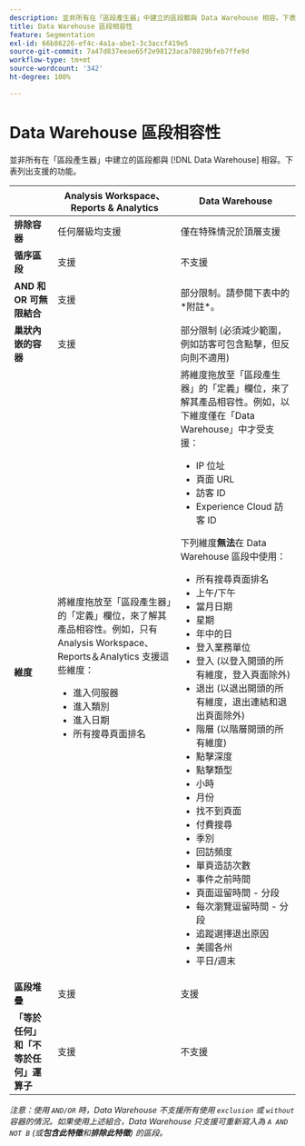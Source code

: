 ```yaml
---
description: 並非所有在「區段產生器」中建立的區段都與 Data Warehouse 相容。下表列出支援的功能。
title: Data Warehouse 區段相容性
feature: Segmentation
exl-id: 66b86226-ef4c-4a1a-abe1-3c3accf419e5
source-git-commit: 7a47d837eeae65f2e98123aca78029bfeb7ffe9d
workflow-type: tm+mt
source-wordcount: '342'
ht-degree: 100%

---
```


# Data Warehouse 區段相容性

並非所有在「區段產生器」中建立的區段都與 [!DNL Data Warehouse] 相容。下表列出支援的功能。

<table> 
 <thead> 
  <tr> 
   <th> </th> 
   <th> Analysis Workspace、Reports &amp; Analytics </th> 
   <th> Data Warehouse </th> 
  </tr> 
 </thead>
 <tbody> 
  <tr> 
   <td > <b>排除容器</b> </td> 
   <td> 任何層級均支援 </td> 
   <td> 僅在特殊情況於頂層支援 </td> 
  </tr> 
  <tr> 
   <td> <b>循序區段</b> </td> 
   <td> 支援 </td> 
   <td> 不支援 </td> 
  </tr> 
  <tr> 
   <td> <b>AND 和 OR 可無限結合</b> </td> 
   <td> 支援 </td> 
   <td> 部分限制。請參閱下表中的*附註*。 </td> 
  </tr> 
  <tr> 
   <td> <b>巢狀內嵌的容器</b> </td> 
   <td> 支援 </td> 
   <td> 部分限制 (必須減少範圍，例如訪客可包含點擊，但反向則不適用) </td> 
  </tr> 
  <tr> 
   <td> <b>維度</b> </td> 
   <td>將維度拖放至「區段產生器」的「<span class="uicontrol">定義</span>」欄位，來了解其產品相容性。例如，只有 Analysis Workspace、Reports＆Analytics 支援這些維度： 
    <ul> 
     <li>進入伺服器 </li> 
     <li>進入類別 </li> 
     <li>進入日期 </li> 
     <li>所有搜尋頁面排名 </li> 
    </ul> </td> 
   <td> 將維度拖放至「區段產生器」的「<span class="uicontrol">定義</span>」欄位，來了解其產品相容性。例如，以下維度僅在「Data Warehouse」中才受支援： 
    <ul> 
     <li>IP 位址 </li> 
     <li>頁面 URL </li> 
     <li>訪客 ID </li> 
     <li>Experience Cloud 訪客 ID </li> 
    </ul> <p>下列維度<b>無法</b>在 Data Warehouse 區段中使用： </p> 
    <ul> 
     <li>所有搜尋頁面排名 </li> 
     <li>上午/下午 </li> 
     <li>當月日期 </li> 
     <li>星期 </li> 
     <li>年中的日 </li> 
     <li>登入業務單位 </li> 
     <li>登入 (以登入開頭的所有維度，登入頁面除外) </li> 
     <li>退出 (以退出開頭的所有維度，退出連結和退出頁面除外) </li> 
     <li>階層 (以階層開頭的所有維度) </li> 
     <li>點擊深度 </li> 
     <li>點擊類型 </li> 
     <li>小時 </li> 
     <li>月份 </li> 
     <li>找不到頁面 </li> 
     <li>付費搜尋 </li> 
     <li>季別 </li> 
     <li>回訪頻度 </li> 
     <li>單頁造訪次數 </li> 
     <li>事件之前時間 </li> 
     <li>頁面逗留時間 - 分段 </li> 
     <li>每次瀏覽逗留時間 - 分段 </li> 
     <li>追蹤選擇退出原因 </li> 
     <li>美國各州 </li> 
     <li>平日/週末 </li> 
    </ul> </td> 
  </tr> 
  <tr> 
   <td> <b>區段堆疊</b> </td> 
   <td> 支援 </td> 
   <td> 支援 </td> 
  </tr>
  <tr>
    <td><b>「等於任何」和「不等於任何」運算子</b></td>
    <td>支援</td>
    <td>不支援</td>
  </tr>
 </tbody> 
</table>

*注意：使用 `AND/OR` 時，Data Warehouse 不支援所有使用 `exclusion` 或 `without` 容器的情況。如果使用上述組合，Data Warehouse 只支援可重新寫入為 `A AND NOT B` (或&#x200B;**包含此特徵**和&#x200B;**排除此特徵**) 的區段。*
